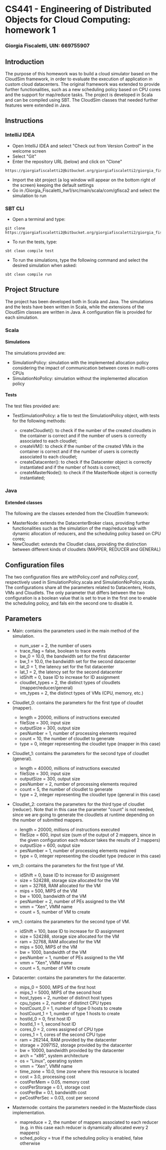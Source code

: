 # CS441 - Engineering of Distributed Objects for Cloud Computing: homework 1
### Giorgia Fiscaletti, UIN: 669755907

## Introduction

The purpose of this homework was to build a cloud simulator based on the CloudSim framework, in order to evaluate the execution of application in custom cloud datacenters. The original framework was extended to provide further functionalities, such as a new scheduling policy based on CPU cores and the support for map/reduce tasks.
The project is developed in Scala and can be compiled using SBT. The CloudSim classes that needed further features were extended in Java.

## Instructions

### IntelliJ IDEA

- Open IntelliJ IDEA and select "Check out from Version Control" in the welcome screen
- Select "Git"
- Enter the repository URL (below) and click on "Clone"
```
https://giorgiafiscaletti2@bitbucket.org/giorgiafiscaletti2/giorgia_fiscaletti_hw1.git
```
- Import the sbt project (a log window will appear on the bottom right of the screen) keeping the default settings
- Go in /Giorgia_Fiscaletti_hw1/src/main/scala/com/gfisca2 and select the simulation to run

### SBT CLI

- Open a terminal and type:
```
git clone https://giorgiafiscaletti2@bitbucket.org/giorgiafiscaletti2/giorgia_fiscaletti_hw1.git
```
- To run the tests, type:
```
sbt clean compile test
```
- To run the simulations, type the following command and select the desired simulation when asked:
```
sbt clean compile run
```
## Project Structure

The project has been developed both in Scala and Java. The simulations and the tests have been written in Scala, while the extensions of the CloudSim classes are written in Java. A configuration file is provided for each simulation.

### Scala

#### Simulations

The simulations provided are:

- SimulationPolicy: simulation with the implemented allocation policy considering the impact of communication between cores in multi-cores CPUs  
- SimulationNoPolicy: simulation without the implemented allocation policy

#### Tests

The test files provided are:

- TestSimulationPolicy: a file to test the SimulationPolicy object, with tests for the following methods:
  
  - createCloudlet(): to check if the number of the created cloudlets in the container is correct and if the number of users is correctly associated to each cloudlet;
  - createVM(): to check if the number of the created VMs in the container is correct and if the number of users is correctly associated to each cloudlet;
  - createDatacenter(): to check if the Datacenter object is correctly instantiated and if the number of hosts is correct;
  - createMasterNode(): to check if the MasterNode object is correctly instantiated;
  
### Java

#### Extended classes

The following are the classes extended from the CloudSim framework:

- MasterNode: extends the DatacenterBroker class, providing further functionalities such as the simulation of the map/reduce task with dynamic allocation of reducers, and the scheduling policy based on CPU cores;
- NewCloudlet: extends the Cloudlet class, providing the distinction between different kinds of cloudlets (MAPPER, REDUCER and GENERAL)

## Configuration files

The two configuration files are withPolicy.conf and noPolicy.conf, respectively used in SimulationPolicy.scala and SimulationNoPolicy.scala.
The configurations share all the parameters related to Datacenters, Hosts, VMs and Cloudlets. The only parameter that differs between the two configuration is a boolean value that is set to true in the first one to enable the scheduling policy, and fals ein the second one to disable it.

## Parameters

- Main: contains the parameters used in the main method of the simulation.

  - num_user = 2, the number of users
  - trace_flag = false, boolean to trace events
  - bw_0 = 10.0, the bandwidth set for the first datacenter
  - bw_1 = 10.0, the bandwidth set for the second datacenter
  - lat_0 = 1, the latency set for the fist datacenter
  - lat_1 = 2, the latency set for the second datacenter
  - idShift = 0, base ID to increase for ID assignment
  - cloudlet_types = 2, the distinct types of cloudlets (mapper/reducer/general)
  - vm_types = 2, the distinct types of VMs (CPU, memory, etc.)
  
- Cloudlet_0: contains the parameters for the first type of cloudlet (mapper).

  - length = 20000, millions of instructions executed
  - fileSize = 300, input size
  - outputSize = 300, output size
  - pesNumber = 1, number of processing elements required
  - count = 10, the number of cloudlet to generate
  - type = 0, integer representing the cloudlet type (mapper in this case)
  
- Cloudlet_1: contains the parameters for the second type of cloudlet (general).

  - length = 40000, millions of instructions executed
  - fileSize = 300, input size
  - outputSize = 300, output size
  - pesNumber = 2, number of processing elements required
  - count = 5, the number of cloudlet to generate
  - type = 2, integer representing the cloudlet type (general in this case)
  
- Cloudlet_2: contains the parameters for the third type of cloudlet (reducer). Note that in this case the parameter "count" is not needed, since we are going to generate the cloudlets at runtime depending on the number of submitted mappers.
  
  - length = 20000, millions of instructions executed
  - fileSize = 600, input size (sum of the output of 2 mappers, since in the given configuration each reducer takes the results of 2 mappers)
  - outputSize = 600, output size
  - pesNumber = 1, number of processing elements required
  - type = 0, integer representing the cloudlet type (reducer in this case)

- vm_0: contains the parameters for the first type of VM.
  
  - idShift = 0, base ID to increase for ID assignment
  - size = 524288, storage size allocated for the VM
  - ram = 32768, RAM allocated for the VM
  - mips = 500, MIPS of the VM
  - bw = 1000, bandwidth of the VM
  - pesNumber = 2, number of PEs assigned to the VM
  - vmm = "Xen", VMM name
  - count = 5, number of VM to create

- vm_1: contains the parameters for the second type of VM.

  - idShift = 100, base ID to increase for ID assignment
  - size = 524288, storage size allocated for the VM
  - ram = 32768, RAM allocated for the VM
  - mips = 500, MIPS of the VM
  - bw = 1000, bandwidth of the VM
  - pesNumber = 1, number of PEs assigned to the VM
  - vmm = "Xen", VMM name
  - count = 5, number of VM to create

- Datacenter: contains the parameters for the datacenter.

  - mips_0 = 5000, MIPS of the first host
  - mips_1 = 5000, MIPS of the second host
  - host_types = 2, number of distinct host types
  - cpu_types = 2, number of distinct CPU types
  - hostCount_0 = 1, number of type 0 hosts to create
  - hostCount_1 = 1, number of type 1 hosts to create
  - hostId_0 = 0, first host ID
  - hostId_1 = 1, second host ID
  - cores_0 = 2, cores assigned of CPU type
  - cores_1 = 1, cores of the second CPU type
  - ram = 262144, RAM provided by the datacenter
  - storage = 2097152, storage provided by the datacenter
  - bw = 10000, bandwidth provided by the datacenter
  - arch = "x86", system architecture
  - os = "Linux", operating system
  - vmm = "Xen", VMM name
  - time_zone = 10.0, time zone where this resource is located
  - cost = 3.0, processing cost
  - costPerMem = 0.05, memory cost
  - costPerStorage = 0.1, storage cost
  - costPerBw = 0.1, bandwidth cost
  - peCostPerSec = 0.03, cost per second

- Masternode: contains the parameters needed in the MasterNode class implementation.

  - mapreduce = 2, the number of mappers associated to each reducer (e.g. in this case each reducer is dynamically allocated every 2 mappers)
  - sched_policy = true if the scheduling policy is enabled, false otherwise